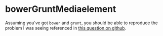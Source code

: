 bowerGruntMediaelement
======================

Assuming you've got `bower` and `grunt`, you should be able to reproduce 
the problem I was seeing referenced in [this question on github][1].


[1]: http://stackoverflow.com/questions/22922981/mediaelement-js-kills-my-tab-when-implemented-with-bower-and-served-with-grunt

